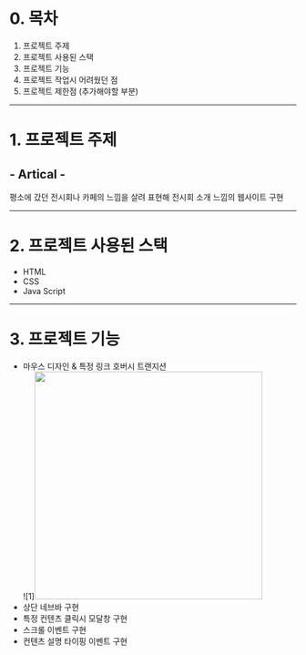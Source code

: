 <h1>0. 목차</h1>

1. 프로젝트 주제
2. 프로젝트 사용된 스택
3. 프로젝트 기능
4. 프로젝트 작업시 어려웠던 점
5. 프로젝트 제한점 (추가해야할 부분)

---

<h1>1. 프로젝트 주제</h1>

## **- Artical -**

평소에 갔던 전시회나 카페의 느낌을 살려 표현해 전시회 소개 느낌의 웹사이트 구현

---

<h1>2. 프로젝트 사용된 스택</h1>
<ul>
  <li>HTML</li>
  <li>CSS</li>
  <li>Java Script</li>
</ul>

---

<h1>3. 프로젝트 기능</h1>
<ul>
  <li>마우스 디자인 & 특정 링크 호버시 트랜지션</li>
  ![1]<img src="![1](https://user-images.githubusercontent.com/99634816/170812069-12352bb8-c440-4c71-b148-2c83653c01b2.PNG)
" width="400px">
  <li>상단 네브바 구현</li>
  <li>특정 컨텐츠 클릭시 모달창 구현</li>
  <li>스크롤 이벤트 구현</li>
  <li>컨텐츠 설명 타이핑 이벤트 구현</li>

</ul>
